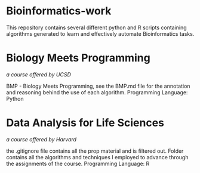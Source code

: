 # Bioinformatics-work

This repository contains several different python and R scripts containing algorithms generated to learn and effectively automate Bioinformatics tasks.

# Biology Meets Programming
_a course offered by UCSD_ 

BMP - Biology Meets Programming,
see the BMP.md file for the annotation and reasoning behind the use of each algorithm. Programming Language: Python

# Data Analysis for Life Sciences
_a course offered by Harvard_

the .gitignore file contains all the prop material and is filtered out.
Folder contains all the algorithms and techniques I employed to advance through the assignments of the course. Programming Language: R
